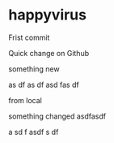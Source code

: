 # happyvirus
Frist commit 


Quick change on Github
 


something new

as
df
as
df
asd
fas
df

from local

something changed
asdfasdf

a
sd
f
asdf
s
df

